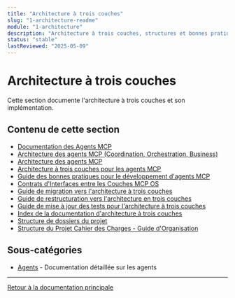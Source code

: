 ```yaml
---
title: "Architecture à trois couches"
slug: "1-architecture-readme"
module: "1-architecture"
description: "Architecture à trois couches, structures et bonnes pratiques"
status: "stable"
lastReviewed: "2025-05-09"
---
```


# Architecture à trois couches

Cette section documente l'architecture à trois couches et son implémentation.

## Contenu de cette section

- [Documentation des Agents MCP](./agents-documentation-20250420-023942.md)
- [Architecture des agents MCP (Coordination, Orchestration, Business)](./architecture-agents-coordination.md)
- [Architecture des agents MCP](./architecture-agents-mcp.md)
- [Architecture à trois couches pour les agents MCP](./architecture-trois-couches.md)
- [Guide des bonnes pratiques pour le développement d'agents MCP](./bonnes-pratiques-agents.md)
- [Contrats d'Interfaces entre les Couches MCP OS](./contrats-interfaces-couches.md)
- [Guide de migration vers l'architecture à trois couches](./guide-migration-trois-couches.md)
- [Guide de restructuration vers l'architecture en trois couches](./guide-restructuration-trois-couches.md)
- [Guide de mise à jour des tests pour l'architecture à trois couches](./guide-tests-architecture-trois-couches.md)
- [Index de la documentation d'architecture à trois couches](./index-architecture-trois-couches.md)
- [Structure de dossiers du projet](./structure-dossiers.md)
- [Structure du Projet Cahier des Charges - Guide d'Organisation](./structure.md)

## Sous-catégories

- [Agents](./agents/overview.md) - Documentation détaillée sur les agents

---

[Retour à la documentation principale](../README.md)
